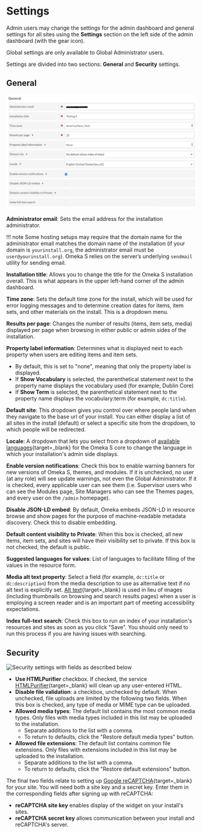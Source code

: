 # Settings

Admin users may change the settings for the admin dashboard and general settings for all sites using the **Settings** section on the left side of the admin dashboard (with the gear icon). 

Global settings are only available to Global Administrator users.

Settings are divided into two sections: **General** and **Security** settings.

## General

![General settings with fields as described below](adminfiles/settings_general.png)

**Administrator email**: Sets the email address for the installation administrator. 

!!! note
	Some hosting setups may require that the domain name for the administrator email matches the domain name of the installation (if your domain is `yourinstall.org`, the administrator email must be `user@yourinstall.org`). Omeka S relies on the server’s underlying `sendmail` utility for sending email.

**Installation title**: Allows you to change the title for the Omeka S installation overall. This is what appears in the upper left-hand corner of the admin dashboard.

**Time zone**: Sets the default time zone for the install, which will be used for error logging messages and to determine creation dates for items, item sets, and other materials on the install. This is a dropdown menu. 

**Results per page**: Changes the number of results (items, item sets, media) displayed per page when browsing in either public or admin sides of the installation.

**Property label information**: Determines what is displayed next to each property when users are editing items and item sets. 

- By default, this is set to "none", meaning that only the property label is displayed.
- If **Show Vocabulary** is selected, the parenthetical statement next to the property name displays the vocabulary used (for example, Dublin Core) 
- If **Show Term** is selected, the parenthetical statement next to the property name displays the vocabulary:term (for example, `dc:title`). 

**Default site**: This dropdown gives you control over where people land when they navigate to the base url of your install. You can either display a list of all sites in the install (default) or select a specific site from the dropdown, to which people will be redirected.

**Locale**: A dropdown that lets you select from a dropdown of [available languages](https://www.transifex.com/omeka/omeka-s/){target=_blank} for the Omeka S core to change the language in which your installation's admin side displays.

**Enable version notifications**: Check this box to enable warning banners for new versions of Omeka S, themes, and modules. If it is unchecked, no user (at any role) will see update warnings, not even the Global Administrator. If it is checked, every applicable user can see them (i.e. Supervisor users who can see the Modules page, Site Managers who can see the Themes pages, and every user on the `/admin` homepage).

**Disable JSON-LD embed**: By default, Omeka embeds JSON-LD in resource browse and show pages for the purpose of machine-readable metadata discovery. Check this to disable embedding.

**Default content visibility to Private**: When this box is checked, all new items, item sets, and sites will have their visibility set to private. If this box is not checked, the default is public. 

**Suggested languages for values**: List of languages to facilitate filling of the values in the resource form.

**Media alt text property**: Select a field (for example, `dc:title` or `dc:description`) from the media description to use as alternative text if no alt text is explicitly set. [Alt text](https://webaim.org/techniques/alttext/){target=_blank} is used in lieu of images (including thumbnails on browsing and search results pages) when a user is employing a screen reader and is an important part of meeting accessibility expectations.

**Index full-text search**: Check this box to run an index of your installation's resources and sites as soon as you click "Save". You should only need to run this process if you are having issues with searching.

## Security

![Security settings with fields as described below](adminfiles/settings_security.png)

- **Use HTMLPurifier** checkbox. If checked, the service [HTMLPurifier](http://htmlpurifier.org/){target=_blank} will clean up any user-entered HTML. 
- **Disable file validation**: a checkbox, unchecked by default. When unchecked, file uploads are limited by the following two fields. When this box is checked, any type of media or MIME type can be uploaded.
- **Allowed media types**: The default list contains the most common media types. Only files with media types included in this list may be uploaded to the installation.
	- Separate additions to the list with a comma.
	- To return to defaults, click the "Restore default media types" button.
- **Allowed file extensions**: The default list contains common file extensions. Only files with extensions included in this list may be uploaded to the installation.
	- Separate additions to the list with a comma.
	- To return to defaults, click the "Restore default extensions" button.

The final two fields relate to setting up [Google reCAPTCHA](https://www.google.com/recaptcha/intro/index.html){target=_blank} for your site. You will need both a site key and a secret key. Enter them in the corresponding fields after signing up with reCAPTCHA:

- **reCAPTCHA site key** enables display of the widget on your install's sites.
- **reCAPTCHA secret key** allows communication between your install and reCAPTCHA's server. 
